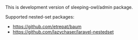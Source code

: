 This is development version of sleeping-owl/admin package.

Supported nested-set packages:

- https://github.com/etrepat/baum
- https://github.com/lazychaser/laravel-nestedset